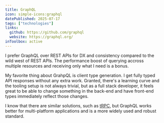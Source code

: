 ```yaml
---
title: GraphQL
icon: simple-icons:graphql
datePublished: 2025-07-17
tags: ["technologies"]
links:
  github: https://github.com/graphql
  website: https://graphql.org/
inToolbox: active
---
```


I prefer GraphQL over REST APIs for DX and consistency compared to the wild west
of REST APIs. The performance boost of querying accross multiple resources and
receiving only what I need is a bonus.

My favorite thing about GrahpQL is client type generation. I get fully typed API
responses without any extra work. Granted, there's a learning curve and the
tooling setup is not always trivial, but as a full stack developer, it feels
great to be able to change something in the back-end and have front-end types
immediately reflect those changes.

I know that there are similar solutions, such as [tRPC](https://trpc.io/), but
GraphQL works better for multi-platform applications and is a more widely used
and robust standard.
